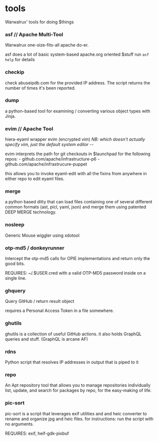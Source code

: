 # tools
Warwalrux' tools for doing $things

### asf // Apache Multi-Tool
Warwalrux one-size-fits-all apache do-er.

asf does a lot of basic system-based apache.org oriented $stuff
run `asf help` for details

### checkip
check abuseipdb.com for the provided IP address.
The script returns the number of times it's been reported.

### dump
a python-based tool for examining / converting various object types with Jinja.

### evim  // Apache Tool
hiera-eyaml wrapper evim (encrypted vim) 
*NB: which doesn't _actually_ specify vim, just the default system editor --*

evim interprets the path for git checkouts in $launchpad for the following repos:
	- github.com/apache/infrastructure-p6
	- github.com/apache/infrastrucure-puppet

this allows you to invoke eyaml-edit with all the fixins from anywhere in either repo
to edit eyaml files.

### merge
a python based ditty that can load files containing one of several different common
formats (ast, picl, yaml, json) and merge them using patented DEEP MERGE technology.

### nosleep
Generic Mouse wiggler using xdotool

### otp-md5 / donkeyrunner
Intercept the otp-md5 calls for OPIE implementations and return only the good
bits.

REQUIRES: ~/.$USER.cred with a valid OTP-MD5 password inside on a single line.

### ghquery
Query GitHub / return result object

requires a Personal Access Token in a file somewhere.

### ghutils

ghutils is a collection of useful GitHub actions.
it also holds GraphQL queries and stuff. (GraphQL is arcane AF) 

### rdns
Python script that resolves IP addresses in output that is piped to it

### repo
An Apt repository tool that allows you to manage repositories individually
list, update, and search for packages by repo, for the easy-making of life.

### pic-sort

pic-sort is a script that leverages exif utilities and and heic converter to rename and
organize jpg and heic files. for instructions: run the script with no arguments.

REQUIRES: exif, heif-gdk-pixbuf
